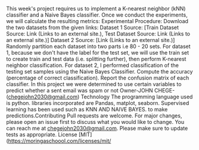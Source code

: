 This week's project requires us to implement a K-nearest neighbor (kNN) classifier and a Naive Bayes classifier. Once we conduct the experiments, we will calculate the resulting metrics: Experimental Procedure: Download the two datasets from the given links: Dataset 1 Source: [Train Dataset Source: Link (Links to an external site.), Test Dataset Source: Link (Links to an external site.)] Dataset 2 Source: [Link (Links to an external site.)] Randomly partition each dataset into two parts i.e 80 - 20 sets. For dataset 1, because we don't have the label for the test set, we will use the train set to create train and test data (i.e. splitting further), then perform K-nearest neighbor classification.
For dataset 2, I performed classification of the testing set samples using the Naive Bayes Classifier. Compute the accuracy (percentage of correct classification). Report the confusion matrix of each classifier. In this project we were determined to use certain variables to predict whether a sent email was spam or not
Owner-JOHN CHEGE-(chegejohn2030@gmail.com)
Technology
The programming language used is python. libraries incorporated are Pandas, matplot, seaborn. Supervised learning has been used such as KNN AND NAIVE BAYES. to make predictions.Contributing Pull requests are welcome. For major changes, please open an issue first to discuss what you would like to change. You can reach me at chegejohn2030@gmail.com. Please make sure to update tests as appropriate.
License [MIT](https://moringaschoool.com/licenses/mit/
